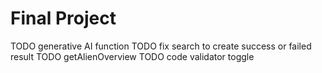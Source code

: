 # Final Project

<!-- final_project -->
TODO generative AI function
TODO fix search to create success or failed result
TODO getAlienOverview
TODO code validator toggle
